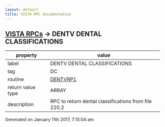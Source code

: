```yaml
---
layout: default
title: VISTA RPC documentation
---
```




## [VISTA RPCs](TableOfContent.md) &#8594; DENTV DENTAL CLASSIFICATIONS 

 property | value 
--- | --- 
 label | DENTV DENTAL CLASSIFICATIONS
 tag | DC
 routine | [DENTVRP1](http://code.osehra.org/dox/Routine_DENTVRP1_source.html)
 return value type | ARRAY
 description | RPC to return dental classifications from file 220.2




 Generated on January 11th 2017, 7:15:04 am